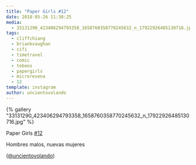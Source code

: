 ```yaml
---
title: "Paper Girls #12"
date: 2018-05-26 11:30:25
media: 
  - 33131290_423406294793358_1658760358770245632_n_17922926485130716.jpg
tags: 
  - cliffchiang
  - briankvaughan
  - cifi
  - timetravel
  - comic
  - tebeos
  - papergirls
  - microresena
  - 12
template: instagram
author: uncientovolando
---
```


{% gallery "33131290_423406294793358_1658760358770245632_n_17922926485130716.jpg" %}

Paper Girls [#12](/etiquetas/12)

Hombres malos, nuevas mujeres

([@uncientovolando](https://instagram.com/uncientovolando))
